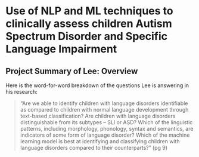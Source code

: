 # Use of NLP and ML techniques to clinically assess children Autism Spectrum Disorder and Specific Language Impairment

## Project Summary of Lee: Overview
Here is the word-for-word breakdown of the questions Lee is answering in his research:

> “Are we able to identify children with language disorders identifiable as compared to children with normal language development through text-based classification?
> Are children with language disorders distinguishable from its subtypes – SLI or ASD?
> Which of the linguistic patterns, including morphology, phonology, syntax and semantics, are indicators of some form of language disorder?
> Which of the machine learning model is best at identifying and classifying children with language disorders compared to their counterparts?” (pg 9)
